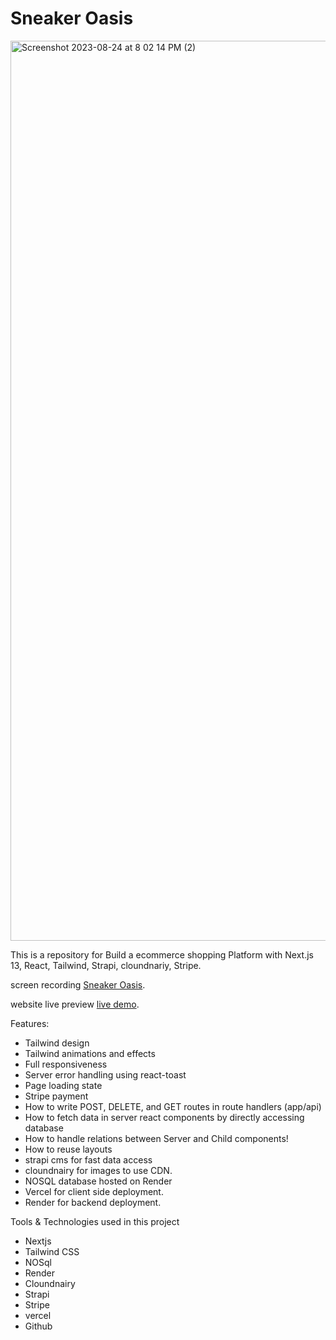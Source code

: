 # Sneaker Oasis

<img width="1440" alt="Screenshot 2023-08-24 at 8 02 14 PM (2)" src="https://github.com/saikiranAnnam/sneakerOasis/assets/135786369/257e1432-7e69-4ca7-aa7c-ae42b9716210">

This is a repository for Build a ecommerce  shopping Platform with Next.js 13, React, Tailwind, Strapi, cloundnariy, Stripe.

screen recording [Sneaker Oasis](https://drive.google.com/file/d/14VE5JeJMWZp196PYxTXWRGEgCpJXCIPB/view?usp=sharing).

website live preview [live demo](https://sneakeroasis.vercel.app/).

Features:

- Tailwind design
- Tailwind animations and effects
- Full responsiveness
- Server error handling using react-toast
- Page loading state
- Stripe payment
- How to write POST, DELETE, and GET routes in route handlers (app/api)
- How to fetch data in server react components by directly accessing database 
- How to handle relations between Server and Child components!
- How to reuse layouts
- strapi cms for fast data access
- cloundnairy for images to use CDN. 
- NOSQL database hosted on Render
- Vercel for client side deployment. 
- Render for backend deployment. 

Tools & Technologies used in this project

* Nextjs
* Tailwind CSS 
* NOSql
* Render 
* Cloundnairy 
* Strapi 
* Stripe 
* vercel 
* Github
